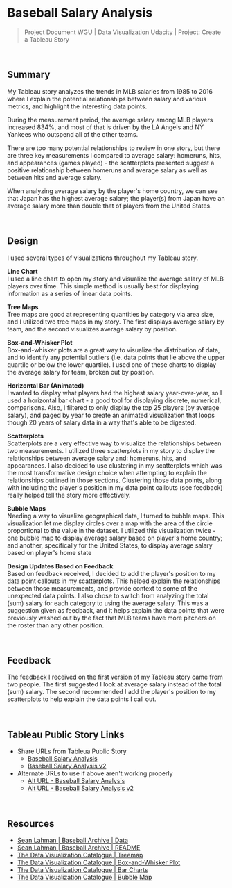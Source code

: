 # Baseball Salary Analysis #

> Project Document
> WGU | Data Visualization 
> Udacity | Project:  Create a Tableau Story

<br>

## Summary

My Tableau story analyzes the trends in MLB salaries from 1985 to 2016 where I explain the potential relationships between salary and various metrics, and highlight the interesting data points. 

During the measurement period, the average salary among MLB players increased 834%, and most of that is driven by the LA Angels and NY Yankees who outspend all of the other teams.

There are too many potential relationships to review in one story, but there are three key measurements I compared to average salary: homeruns, hits, and appearances (games played) - the scatterplots presented suggest a positive relationship between homeruns and average salary as well as between hits and average salary.

When analyzing average salary by the player's home country, we can see that Japan has the highest average salary; the player(s) from Japan have an average salary more than double that of players from the United States.

<br>

## Design

I used several types of visualizations throughout my Tableau story.

**Line Chart** <br>
I used a line chart to open my story and visualize the average salary of MLB players over time. This simple method is usually best for displaying information as a series of linear data points.

**Tree Maps** <br>
Tree maps are good at representing quantities by category via area size, and I utilized two tree maps in my story. The first displays average salary by team, and the second visualizes average salary by position. 

**Box-and-Whisker Plot** <br>
Box-and-whisker plots are a great way to visualize the distribution of data, and to identify any potential outliers (i.e. data points that lie above the upper quartile or below the lower quartile). I used one of these charts to display the average salary for team, broken out by position.

**Horizontal Bar (Animated)** <br>
I wanted to display what players had the highest salary year-over-year, so I used a horizontal bar chart - a good tool for displaying discrete, numerical, comparisons. Also, I filtered to only display the top 25 players (by average salary), and paged by year to create an animated visualization that loops though 20 years of salary data in a way that's able to be digested. 

**Scatterplots** <br>
Scatterplots are a very effective way to visualize the relationships between two measurements. I utilized three scatterplots in my story to display the relationships between average salary and: homeruns, hits, and appearances. I also decided to use clustering in my scatterplots which was the most transformative design choice when attempting to explain the relationships outlined in those sections. Clustering those data points, along with including the player's position in my data point callouts (see feedback) really helped tell the story more effectively. 

**Bubble Maps** <br>
Needing a way to visualize geographical data, I turned to bubble maps. This visualization let me display circles over a map with the area of the circle proportional to the value in the dataset. I utilized this visualization twice - one bubble map to display average salary based on player's home country; and another, specifically for the United States, to display average salary based on player's home state

**Design Updates Based on Feedback** <br>
Based on feedback received, I decided to add the player's position to my data point callouts in my scatterplots. This helped explain the relationships between those measurements, and provide context to some of the unexpected data points. I also chose to switch from analyzing the total (sum) salary for each category to using the average salary. This was a suggestion given as feedback, and it helps explain the data points that were previously washed out by the fact that MLB teams have more pitchers on the roster than any other position.

<br>

## Feedback

The feedback I received on the first version of my Tableau story came from two people. The first suggested I look at average salary instead of the total (sum) salary. The second recommended I add the player's position to my scatterplots to help explain the data points I call out.

<br>

## Tableau Public Story Links

- Share URLs from Tableua Public Story
  - [Baseball Salary Analysis](https://public.tableau.com/views/BaseballSalaryAnalysis/BaseballSalaryAnalysis?:language=en-US&:display_count=n&:origin=viz_share_link)
  - [Baseball Salary Analysis v2](https://public.tableau.com/views/BaseballSalaryAnalysisv2/BaseballSalaryAnalysisv2?:language=en-US&:display_count=n&:origin=viz_share_link)
- Alternate URLs to use if above aren't working properly
  - [Alt URL - Baseball Salary Analysis](https://public.tableau.com/app/profile/alex.pfleging/viz/BaseballSalaryAnalysis/BaseballSalaryAnalysis)
  - [Alt URL - Baseball Salary Analysis v2](https://public.tableau.com/app/profile/alex.pfleging/viz/BaseballSalaryAnalysisv2/BaseballSalaryAnalysisv2)

<br>

## Resources

- [Sean Lahman | Baseball Archive | Data](https://www.seanlahman.com/baseball-archive/statistics)
- [Sean Lahman | Baseball Archive | README](https://www.seanlahman.com/files/database/readme2017.txt)
- [The Data Visualization Catalogue | Treemap](https://datavizcatalogue.com/methods/treemap.html)
- [The Data Visualization Catalogue | Box-and-Whisker Plot](https://datavizcatalogue.com/methods/box_plot.html)
- [The Data Visualization Catalogue | Bar Charts](https://datavizcatalogue.com/methods/bar_chart.html)
- [The Data Visualization Catalogue | Bubble Map](https://datavizcatalogue.com/methods/bubble_map.html)
